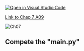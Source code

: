 [![Open in Visual Studio Code](https://classroom.github.com/assets/open-in-vscode-c66648af7eb3fe8bc4f294546bfd86ef473780cde1dea487d3c4ff354943c9ae.svg)](https://classroom.github.com/online_ide?assignment_repo_id=8952565&assignment_repo_type=AssignmentRepo)

[Link to Chap 7 A09](https://docs.google.com/presentation/d/1JAYVQiZr57OZfIMUQAkPNPlCKidqvytLhLDB5aqag_8/edit#slide=id.g117599b468e_0_119)

![Ch07](https://awesomescreenshot.s3.amazonaws.com/image/1352303/33000060-d4770b468dd4adc25ab78bc8d69b6abf.png?X-Amz-Algorithm=AWS4-HMAC-SHA256&X-Amz-Credential=AKIAJSCJQ2NM3XLFPVKA%2F20221017%2Fus-east-1%2Fs3%2Faws4_request&X-Amz-Date=20221017T004214Z&X-Amz-Expires=28800&X-Amz-SignedHeaders=host&X-Amz-Signature=67383eae790108c958814e63bb4bff587c92c7bd949c9f786f8be4a0c70ac1e4)

## Compete the "main.py"


